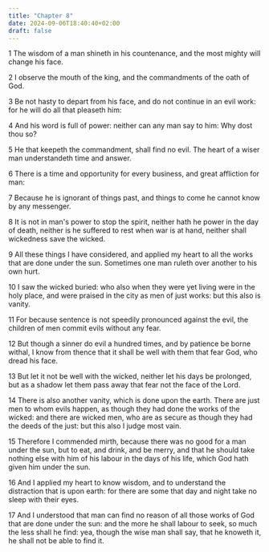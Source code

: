 ```yaml
---
title: "Chapter 8"
date: 2024-09-06T18:40:40+02:00
draft: false
---
```




1 The wisdom of a man shineth in his countenance, and the most mighty will change his face.

2 I observe the mouth of the king, and the commandments of the oath of God.

3 Be not hasty to depart from his face, and do not continue in an evil work: for he will do all that pleaseth him:

4 And his word is full of power: neither can any man say to him: Why dost thou so?

5 He that keepeth the commandment, shall find no evil. The heart of a wiser man understandeth time and answer.

6 There is a time and opportunity for every business, and great affliction for man:

7 Because he is ignorant of things past, and things to come he cannot know by any messenger.

8 It is not in man's power to stop the spirit, neither hath he power in the day of death, neither is he suffered to rest when war is at hand, neither shall wickedness save the wicked.

9 All these things I have considered, and applied my heart to all the works that are done under the sun. Sometimes one man ruleth over another to his own hurt.

10 I saw the wicked buried: who also when they were yet living were in the holy place, and were praised in the city as men of just works: but this also is vanity.

11 For because sentence is not speedily pronounced against the evil, the children of men commit evils without any fear.

12 But though a sinner do evil a hundred times, and by patience be borne withal, I know from thence that it shall be well with them that fear God, who dread his face.

13 But let it not be well with the wicked, neither let his days be prolonged, but as a shadow let them pass away that fear not the face of the Lord.

14 There is also another vanity, which is done upon the earth. There are just men to whom evils happen, as though they had done the works of the wicked: and there are wicked men, who are as secure as though they had the deeds of the just: but this also I judge most vain.

15 Therefore I commended mirth, because there was no good for a man under the sun, but to eat, and drink, and be merry, and that he should take nothing else with him of his labour in the days of his life, which God hath given him under the sun.

16 And I applied my heart to know wisdom, and to understand the distraction that is upon earth: for there are some that day and night take no sleep with their eyes.

17 And I understood that man can find no reason of all those works of God that are done under the sun: and the more he shall labour to seek, so much the less shall he find: yea, though the wise man shall say, that he knoweth it, he shall not be able to find it.

